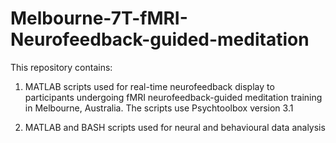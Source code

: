 # Melbourne-7T-fMRI-Neurofeedback-guided-meditation

This repository contains: 
1) MATLAB scripts used for real-time neurofeedback display to participants undergoing fMRI neurofeedback-guided meditation training in Melbourne, Australia.
The scripts use Psychtoolbox version 3.1

2) MATLAB and BASH scripts used for neural and behavioural data analysis
